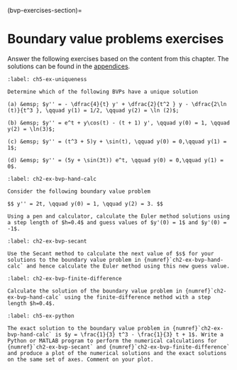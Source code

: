 (bvp-exercises-section)=

# Boundary value problems exercises

Answer the following exercises based on the content from this chapter. The solutions can be found in the [appendices](bvp-solutions-section).

```{exercise}
:label: ch5-ex-uniqueness

Determine which of the following BVPs have a unique solution

(a) &emsp; $y'' = - \dfrac{4}{t} y' + \dfrac{2}{t^2 } y - \dfrac{2\ln (t)}{t^3 }, \qquad y(1) = 1/2, \qquad y(2) = \ln (2)$;

(b) &emsp; $y'' = e^t + y\cos(t) - (t + 1) y', \qquad y(0) = 1, \qquad y(2) = \ln(3)$;

(c) &emsp; $y'' = (t^3 + 5)y + \sin(t), \qquad y(0) = 0,\qquad y(1) = 1$;

(d) &emsp; $y'' = (5y + \sin(3t)) e^t, \qquad y(0) = 0,\qquad y(1) = 0$.
```

```{exercise}
:label: ch2-ex-bvp-hand-calc

Consider the following boundary value problem

$$ y'' = 2t, \qquad y(0) = 1, \qquad y(2) = 3. $$

Using a pen and calculator, calculate the Euler method solutions using a step length of $h=0.4$ and guess values of $y'(0) = 1$ and $y'(0) = -1$.
```

```{exercise}
:label: ch2-ex-bvp-secant

Use the Secant method to calculate the next value of $s$ for your solutions to the boundary value problem in {numref}`ch2-ex-bvp-hand-calc` and hence calculate the Euler method using this new guess value.
```

```{exercise}
:label: ch2-ex-bvp-finite-difference
        
Calculate the solution of the boundary value problem in {numref}`ch2-ex-bvp-hand-calc` using the finite-difference method with a step length $h=0.4$.
```

```{exercise}
:label: ch5-ex-python

The exact solution to the boundary value problem in {numref}`ch2-ex-bvp-hand-calc` is $y = \frac{1}{3} t^3 - \frac{1}{3} t + 1$. Write a Python or MATLAB program to perform the numerical calculations for {numref}`ch2-ex-bvp-secant` and {numref}`ch2-ex-bvp-finite-difference` and produce a plot of the numerical solutions and the exact solutions on the same set of axes. Comment on your plot.
```